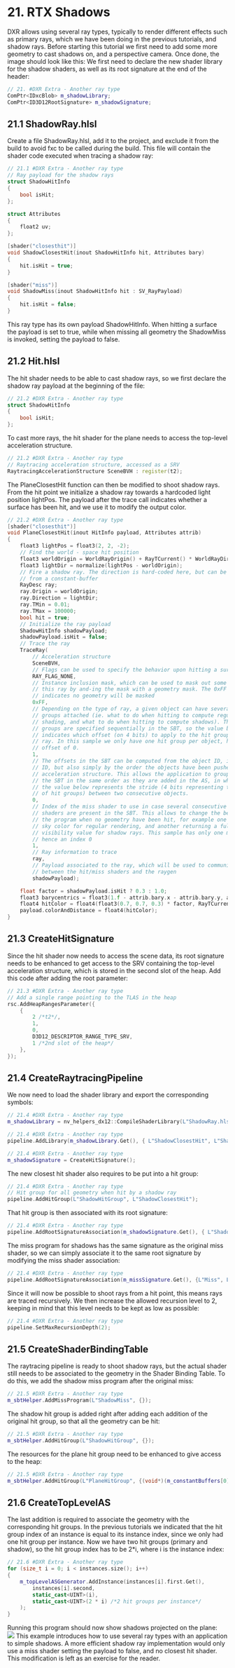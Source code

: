 # 21. RTX Shadows
DXR allows using several ray types, typically to render different effects such as primary rays, which we have been doing in the previous tutorials, and shadow rays. Before starting this tutorial we first need to add some more geometry to cast shadows on, and a perspective camera. Once done, the image should look like this:  We first need to declare the new shader library for the shadow shaders, as well as its root signature at the end of the header:
```c++
// 21. #DXR Extra - Another ray type
ComPtr<IDxcBlob> m_shadowLibrary;
ComPtr<ID3D12RootSignature> m_shadowSignature;
```
## 21.1 ShadowRay.hlsl
Create a file ShadowRay.hlsl, add it to the project, and exclude it from the build to avoid fxc to be called during the build. This file will contain the shader code executed when tracing a shadow ray:
```c++
// 21.1 #DXR Extra - Another ray type
// Ray payload for the shadow rays
struct ShadowHitInfo
{
	bool isHit;
};

struct Attributes
{
	float2 uv;
};

[shader("closesthit")]
void ShadowClosestHit(inout ShadowHitInfo hit, Attributes bary)
{
	hit.isHit = true;
}

[shader("miss")]
void ShadowMiss(inout ShadowHitInfo hit : SV_RayPayload)
{
	hit.isHit = false;
}
```
This ray type has its own payload ShadowHitInfo. When hitting a surface the payload is set to true, while when missing all geometry the ShadowMiss is invoked, setting the payload to false.

## 21.2 Hit.hlsl
The hit shader needs to be able to cast shadow rays, so we first declare the shadow ray payload at the beginning of the file:
```c++
// 21.2 #DXR Extra - Another ray type
struct ShadowHitInfo
{ 
	bool isHit;
};
```
To cast more rays, the hit shader for the plane needs to access the top-level acceleration structure.
```c++
// 21.2 #DXR Extra - Another ray type
// Raytracing acceleration structure, accessed as a SRV
RaytracingAccelerationStructure SceneBVH : register(t2);
```
The PlaneClosestHit function can then be modified to shoot shadow rays. From the hit point we initialize a shadow ray towards a hardcoded light position lightPos. The payload after the trace call indicates whether a surface has been hit, and we use it to modify the output color.

```c++
// 21.2 #DXR Extra - Another ray type 
[shader("closesthit")]
void PlaneClosestHit(inout HitInfo payload, Attributes attrib)
{
    float3 lightPos = float3(2, 2, -2);
    // Find the world - space hit position 
    float3 worldOrigin = WorldRayOrigin() + RayTCurrent() * WorldRayDirection();
    float3 lightDir = normalize(lightPos - worldOrigin);
    // Fire a shadow ray. The direction is hard-coded here, but can be fetched 
    // from a constant-buffer 
    RayDesc ray;
    ray.Origin = worldOrigin;
    ray.Direction = lightDir;
    ray.TMin = 0.01;
    ray.TMax = 100000;
    bool hit = true;
    // Initialize the ray payload 
    ShadowHitInfo shadowPayload;
    shadowPayload.isHit = false;
    // Trace the ray 
    TraceRay(
        // Acceleration structure 
        SceneBVH,
        // Flags can be used to specify the behavior upon hitting a surface 
        RAY_FLAG_NONE,
        // Instance inclusion mask, which can be used to mask out some geometry to 
        // this ray by and-ing the mask with a geometry mask. The 0xFF flag then 
        // indicates no geometry will be masked 
        0xFF,
        // Depending on the type of ray, a given object can have several hit 
        // groups attached (ie. what to do when hitting to compute regular 
        // shading, and what to do when hitting to compute shadows). Those hit 
        // groups are specified sequentially in the SBT, so the value below 
        // indicates which offset (on 4 bits) to apply to the hit groups for this 
        // ray. In this sample we only have one hit group per object, hence an 
        // offset of 0. 
        1,
        // The offsets in the SBT can be computed from the object ID, its instance 
        // ID, but also simply by the order the objects have been pushed in the 
        // acceleration structure. This allows the application to group shaders in 
        // the SBT in the same order as they are added in the AS, in which case 
        // the value below represents the stride (4 bits representing the number 
        // of hit groups) between two consecutive objects. 
        0,
        // Index of the miss shader to use in case several consecutive miss 
        // shaders are present in the SBT. This allows to change the behavior of 
        // the program when no geometry have been hit, for example one to return a 
        // sky color for regular rendering, and another returning a full 
        // visibility value for shadow rays. This sample has only one miss shader, 
        // hence an index 0 
        1,
        // Ray information to trace 
        ray,
        // Payload associated to the ray, which will be used to communicate 
        // between the hit/miss shaders and the raygen
        shadowPayload);

    float factor = shadowPayload.isHit ? 0.3 : 1.0;
    float3 barycentrics = float3(1.f - attrib.bary.x - attrib.bary.y, attrib.bary.x, attrib.bary.y);
    float4 hitColor = float4(float3(0.7, 0.7, 0.3) * factor, RayTCurrent());
    payload.colorAndDistance = float4(hitColor);
}
```
## 21.3 CreateHitSignature
Since the hit shader now needs to access the scene data, its root signature needs to be enhanced to get access to the SRV containing the top-level acceleration structure, which is stored in the second slot of the heap. Add this code after adding the root parameter:
```c++
// 21.3 #DXR Extra - Another ray type
// Add a single range pointing to the TLAS in the heap
rsc.AddHeapRangesParameter({
	{
		2 /*t2*/,
		1,
		0,
		D3D12_DESCRIPTOR_RANGE_TYPE_SRV,
		1 /*2nd slot of the heap*/
	},
});
```
## 21.4 CreateRaytracingPipeline
We now need to load the shader library and export the corresponding symbols:
```c++
// 21.4 #DXR Extra - Another ray type
m_shadowLibrary = nv_helpers_dx12::CompileShaderLibrary(L"ShadowRay.hlsl");
```
```c++
// 21.4 #DXR Extra - Another ray type
pipeline.AddLibrary(m_shadowLibrary.Get(), { L"ShadowClosestHit", L"ShadowMiss" });
```
```c++
// 21.4 #DXR Extra - Another ray type
m_shadowSignature = CreateHitSignature();
```
The new closest hit shader also requires to be put into a hit group:
```c++
// 21.4 #DXR Extra - Another ray type
// Hit group for all geometry when hit by a shadow ray
pipeline.AddHitGroup(L"ShadowHitGroup", L"ShadowClosestHit");
```
That hit group is then associated with its root signature:
```c++
// 21.4 #DXR Extra - Another ray type
pipeline.AddRootSignatureAssociation(m_shadowSignature.Get(), { L"ShadowHitGroup" });
```
The miss program for shadows has the same signature as the original miss shader, so we can simply associate it to the same root signature by modifying the miss shader association:
```c++
// 21.4 #DXR Extra - Another ray type
pipeline.AddRootSignatureAssociation(m_missSignature.Get(), {L"Miss", L"ShadowMiss"});
```
Since it will now be possible to shoot rays from a hit point, this means rays are traced recursively. We then increase the allowed recursion level to 2, keeping in mind that this level needs to be kept as low as possible:
```c++
// 21.4 #DXR Extra - Another ray type
pipeline.SetMaxRecursionDepth(2);
```
## 21.5 CreateShaderBindingTable
The raytracing pipeline is ready to shoot shadow rays, but the actual shader still needs to be associated to the geometry in the Shader Binding Table. To do this, we add the shadow miss program after the original miss:
```c++
// 21.5 #DXR Extra - Another ray type
m_sbtHelper.AddMissProgram(L"ShadowMiss", {});
```
The shadow hit group is added right after adding each addition of the original hit group, so that all the geometry can be hit:
```c++
// 21.5 #DXR Extra - Another ray type
m_sbtHelper.AddHitGroup(L"ShadowHitGroup", {});
```
The resources for the plane hit group need to be enhanced to give access to the heap:
```c++
// 21.5 #DXR Extra - Another ray type
m_sbtHelper.AddHitGroup(L"PlaneHitGroup", {(void*)(m_constantBuffers[0]->GetGPUVirtualAddress()), heapPointer});
```
## 21.6 CreateTopLevelAS
The last addition is required to associate the geometry with the corresponding hit groups. In the previous tutorials we indicated that the hit group index of an instance is equal to its instance index, since we only had one hit group per instance. Now we have two hit groups (primary and shadow), so the hit group index has to be 2*i, where i is the instance index:
```c++
// 21.6 #DXR Extra - Another ray type
for (size_t i = 0; i < instances.size(); i++)
{
	m_topLevelASGenerator.AddInstance(instances[i].first.Get(), 
		instances[i].second, 
		static_cast<UINT>(i), 
		static_cast<UINT>(2 * i) /*2 hit groups per instance*/
	);
}
```
Running this program should now show shadows projected on the plane:  
![](21.6.PNG)
This example introduces how to use several ray types with an application to simple shadows. A more efficient shadow ray implementation would only use a miss shader setting the payload to false, and no closest hit shader. This modification is left as an exercise for the reader.

